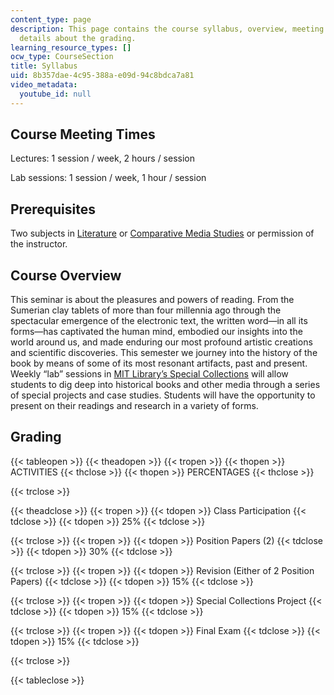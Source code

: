 ```yaml
---
content_type: page
description: This page contains the course syllabus, overview, meeting times, and
  details about the grading.
learning_resource_types: []
ocw_type: CourseSection
title: Syllabus
uid: 8b357dae-4c95-388a-e09d-94c8bdca7a81
video_metadata:
  youtube_id: null
---
```


Course Meeting Times
--------------------

Lectures: 1 session / week, 2 hours / session

Lab sessions: 1 session / week, 1 hour / session

Prerequisites
-------------

Two subjects in [Literature](./resolveuid/2247dfeede7968af4abe886d3c840bd2) or [Comparative Media Studies](./resolveuid/ecb0f9e16a968cb037f627ab03a7b68d) or permission of the instructor.

Course Overview
---------------

This seminar is about the pleasures and powers of reading. From the Sumerian clay tablets of more than four millennia ago through the spectacular emergence of the electronic text, the written word—in all its forms—has captivated the human mind, embodied our insights into the world around us, and made enduring our most profound artistic creations and scientific discoveries. This semester we journey into the history of the book by means of some of its most resonant artifacts, past and present. Weekly “lab” sessions in [MIT Library’s Special Collections](https://libraries.mit.edu/archives/) will allow students to dig deep into historical books and other media through a series of special projects and case studies. Students will have the opportunity to present on their readings and research in a variety of forms.

Grading
-------

{{< tableopen >}}
{{< theadopen >}}
{{< tropen >}}
{{< thopen >}}
ACTIVITIES
{{< thclose >}}
{{< thopen >}}
PERCENTAGES
{{< thclose >}}

{{< trclose >}}

{{< theadclose >}}
{{< tropen >}}
{{< tdopen >}}
Class Participation
{{< tdclose >}}
{{< tdopen >}}
25%
{{< tdclose >}}

{{< trclose >}}
{{< tropen >}}
{{< tdopen >}}
Position Papers (2)
{{< tdclose >}}
{{< tdopen >}}
30%
{{< tdclose >}}

{{< trclose >}}
{{< tropen >}}
{{< tdopen >}}
Revision (Either of 2 Position Papers)
{{< tdclose >}}
{{< tdopen >}}
15%
{{< tdclose >}}

{{< trclose >}}
{{< tropen >}}
{{< tdopen >}}
Special Collections Project
{{< tdclose >}}
{{< tdopen >}}
15%
{{< tdclose >}}

{{< trclose >}}
{{< tropen >}}
{{< tdopen >}}
Final Exam
{{< tdclose >}}
{{< tdopen >}}
15%
{{< tdclose >}}

{{< trclose >}}

{{< tableclose >}}